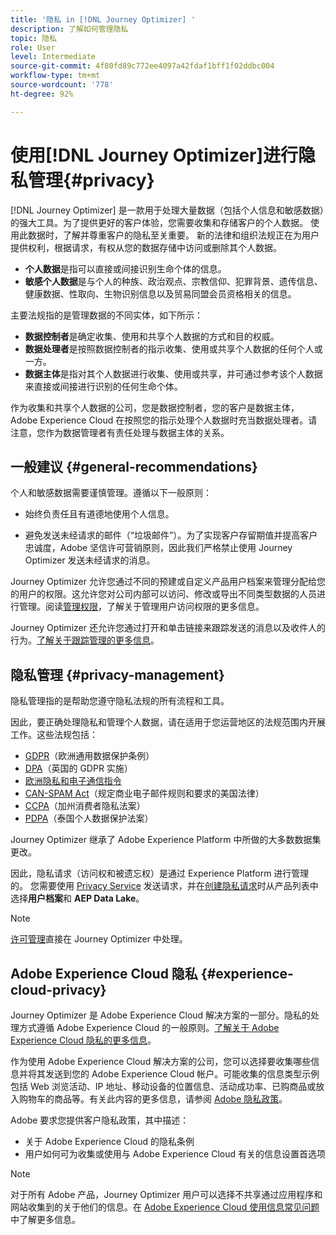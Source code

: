 ```yaml
---
title: '隐私 in [!DNL Journey Optimizer] '
description: 了解如何管理隐私
topic: 隐私
role: User
level: Intermediate
source-git-commit: 4f80fd89c772ee4097a42fdaf1bff1f02ddbc004
workflow-type: tm+mt
source-wordcount: '778'
ht-degree: 92%

---
```



# 使用[!DNL Journey Optimizer]进行隐私管理{#privacy}

[!DNL Journey Optimizer] 是一款用于处理大量数据（包括个人信息和敏感数据）的强大工具。为了提供更好的客户体验，您需要收集和存储客户的个人数据。 使用此数据时，了解并尊重客户的隐私至关重要。 新的法律和组织法规正在为用户提供权利，根据请求，有权从您的数据存储中访问或删除其个人数据。

* **个人数据**&#x200B;是指可以直接或间接识别生命个体的信息。
* **敏感个人数据**&#x200B;是与个人的种族、政治观点、宗教信仰、犯罪背景、遗传信息、健康数据、性取向、生物识别信息以及贸易同盟会员资格相关的信息。

主要法规指的是管理数据的不同实体，如下所示：

* **数据控制者**&#x200B;是确定收集、使用和共享个人数据的方式和目的权威。
* **数据处理者**&#x200B;是按照数据控制者的指示收集、使用或共享个人数据的任何个人或一方。
* **数据主体**&#x200B;是指对其个人数据进行收集、使用或共享，并可通过参考该个人数据来直接或间接进行识别的任何生命个体。

作为收集和共享个人数据的公司，您是数据控制者，您的客户是数据主体，Adobe Experience Cloud 在按照您的指示处理个人数据时充当数据处理者。请注意，您作为数据管理者有责任处理与数据主体的关系。

## 一般建议 {#general-recommendations}

个人和敏感数据需要谨慎管理。遵循以下一般原则：

* 始终负责任且有道德地使用个人信息。

* 避免发送未经请求的邮件（“垃圾邮件”）。为了实现客户存留期值并提高客户忠诚度，Adobe 坚信许可营销原则，因此我们严格禁止使用 Journey Optimizer 发送未经请求的消息。

Journey Optimizer 允许您通过不同的预建或自定义产品用户档案来管理分配给您的用户的权限。这允许您对公司内部可以访问、修改或导出不同类型数据的人员进行管理。阅读[管理权限](administration/permissions.md)，了解关于管理用户访问权限的更多信息。

Journey Optimizer 还允许您通过打开和单击链接来跟踪发送的消息以及收件人的行为。[了解关于跟踪管理的更多信息](message-tracking.md)。

## 隐私管理 {#privacy-management}

隐私管理指的是帮助您遵守隐私法规的所有流程和工具。

因此，要正确处理隐私和管理个人数据，请在适用于您运营地区的法规范围内开展工作。这些法规包括：

* [GDPR](https://ec.europa.eu/info/law/law-topic/data-protection/reform/what-does-general-data-protection-regulation-gdpr-govern_en)（欧洲通用数据保护条例）
* [DPA](https://www.gov.uk/data-protection)（英国的 GDPR 实施）
* [欧洲隐私和电子通信指令](https://eur-lex.europa.eu/legal-content/EN/TXT/?uri=CELEX:02002L0058-20091219)
* [CAN-SPAM Act](https://www.ftc.gov/tips-advice/business-center/guidance/can-spam-act-compliance-guide-business)（规定商业电子邮件规则和要求的美国法律）
* [CCPA](https://leginfo.legislature.ca.gov/faces/codes_displayText.xhtml?lawCode=CIV&amp;division=3.&amp;title=1.81.5.&amp;part=4.&amp;chapter=&amp;article=)（加州消费者隐私法案）
* [PDPA](https://secureprivacy.ai/thailand-pdpa-summary-what-businesses-need-to-know/)（泰国个人数据保护法案）

Journey Optimizer 继承了 Adobe Experience Platform 中所做的大多数数据集更改。

因此，隐私请求（访问权和被遗忘权）是通过 Experience Platform 进行管理的。 您需要使用 [Privacy Service](https://experienceleague.adobe.com/docs/experience-platform/privacy/home.html?lang=zh-Hans) 发送请求，并在[创建隐私请求](https://experienceleague.adobe.com/docs/experience-platform/privacy/ui/user-guide.html?lang=zh-Hans#request-builder)时从产品列表中选择&#x200B;**用户档案**&#x200B;和 **AEP Data Lake**。 <!--https://experienceleague.adobe.com/docs/experience-platform/privacy/home.html?lang=en).-->

>[!NOTE]
>
>[许可管理](../../help/using/consent.md)直接在 Journey Optimizer 中处理。

## Adobe Experience Cloud 隐私 {#experience-cloud-privacy}

Journey Optimizer 是 Adobe Experience Cloud 解决方案的一部分。隐私的处理方式遵循 Adobe Experience Cloud 的一般原则。[了解关于 Adobe Experience Cloud 隐私的更多信息](https://www.adobe.com/cn/privacy/marketing-cloud.html)。

作为使用 Adobe Experience Cloud 解决方案的公司，您可以选择要收集哪些信息并将其发送到您的 Adobe Experience Cloud 帐户。可能收集的信息类型示例包括 Web 浏览活动、IP 地址、移动设备的位置信息、活动成功率、已购商品或放入购物车的商品等。有关此内容的更多信息，请参阅 [Adobe 隐私政策](https://www.adobe.com/cn/privacy/policy.html)。

Adobe 要求您提供客户隐私政策，其中描述：

* 关于 Adobe Experience Cloud 的隐私条例
* 用户如何可为收集或使用与 Adobe Experience Cloud 有关的信息设置首选项

>[!NOTE]
>
>对于所有 Adobe 产品，Journey Optimizer 用户可以选择不共享通过应用程序和网站收集到的关于他们的信息。在 [Adobe Experience Cloud 使用信息常见问题](https://www.adobe.com/cn/privacy/experience-cloud-usage-info-faq.html)中了解更多信息。

<!--Because Journey Optimizer integrates with Adobe Experience Platform, where audiences are transferred from one system to another, you need to pay extra care to personal data protection.-->
